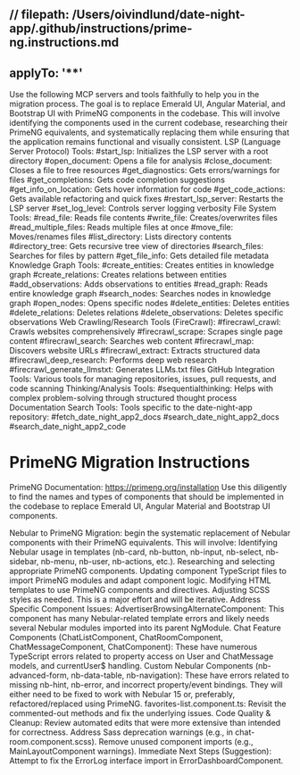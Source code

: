 // filepath: /Users/oivindlund/date-night-app/.github/instructions/prime-ng.instructions.md
---
applyTo: '**'
---
Use the following MCP servers and tools faithfully to help you in the migration process. The goal is to replace Emerald UI, Angular Material, and Bootstrap UI with PrimeNG components in the codebase. This will involve identifying the components used in the current codebase, researching their PrimeNG equivalents, and systematically replacing them while ensuring that the application remains functional and visually consistent.
LSP (Language Server Protocol) Tools:
#start_lsp: Initializes the LSP server with a root directory
#open_document: Opens a file for analysis
#close_document: Closes a file to free resources
#get_diagnostics: Gets errors/warnings for files
#get_completions: Gets code completion suggestions
#get_info_on_location: Gets hover information for code
#get_code_actions: Gets available refactoring and quick fixes
#restart_lsp_server: Restarts the LSP server
#set_log_level: Controls server logging verbosity
File System Tools:
#read_file: Reads file contents
#write_file: Creates/overwrites files
#read_multiple_files: Reads multiple files at once
#move_file: Moves/renames files
#list_directory: Lists directory contents
#directory_tree: Gets recursive tree view of directories
#search_files: Searches for files by pattern
#get_file_info: Gets detailed file metadata
Knowledge Graph Tools:
#create_entities: Creates entities in knowledge graph
#create_relations: Creates relations between entities
#add_observations: Adds observations to entities
#read_graph: Reads entire knowledge graph
#search_nodes: Searches nodes in knowledge graph
#open_nodes: Opens specific nodes
#delete_entities: Deletes entities
#delete_relations: Deletes relations
#delete_observations: Deletes specific observations
Web Crawling/Research Tools (FireCrawl):
#firecrawl_crawl: Crawls websites comprehensively
#firecrawl_scrape: Scrapes single page content
#firecrawl_search: Searches web content
#firecrawl_map: Discovers website URLs
#firecrawl_extract: Extracts structured data
#firecrawl_deep_research: Performs deep web research
#firecrawl_generate_llmstxt: Generates LLMs.txt files
GitHub Integration Tools:
Various tools for managing repositories, issues, pull requests, and code scanning
Thinking/Analysis Tools:
#sequentialthinking: Helps with complex problem-solving through structured thought process
Documentation Search Tools:
Tools specific to the date-night-app repository:
#fetch_date_night_app2_docs
#search_date_night_app2_docs
#search_date_night_app2_code
# PrimeNG Migration Instructions

PrimeNG Documentation: https://primeng.org/installation Use this diligently to find the names and types of components that should be implemented in the codebase to replace Emerald UI, Angular Material and Bootstrap UI components.


Nebular to PrimeNG Migration:
begin the systematic replacement of Nebular components with their PrimeNG equivalents. This will involve:
Identifying Nebular usage in templates (nb-card, nb-button, nb-input, nb-select, nb-sidebar, nb-menu, nb-user, nb-actions, etc.).
Researching and selecting appropriate PrimeNG components.
Updating component TypeScript files to import PrimeNG modules and adapt component logic.
Modifying HTML templates to use PrimeNG components and directives.
Adjusting SCSS styles as needed.
This is a major effort and will be iterative.
Address Specific Component Issues:
AdvertiserBrowsingAlternateComponent: This component has many Nebular-related template errors and likely needs several Nebular modules imported into its parent NgModule.
Chat Feature Components (ChatListComponent, ChatRoomComponent, ChatMessageComponent, ChatComponent): These have numerous TypeScript errors related to property access on User and ChatMessage models, and currentUser$ handling.
Custom Nebular Components (nb-advanced-form, nb-data-table, nb-navigation): These have errors related to missing nb-hint, nb-error, and incorrect property/event bindings. They will either need to be fixed to work with Nebular 15 or, preferably, refactored/replaced using PrimeNG.
favorites-list.component.ts: Revisit the commented-out methods and fix the underlying issues.
Code Quality & Cleanup:
Review automated edits that were more extensive than intended for correctness.
Address Sass deprecation warnings (e.g., in chat-room.component.scss).
Remove unused component imports (e.g., MainLayoutComponent warnings).
Immediate Next Steps (Suggestion):
Attempt to fix the ErrorLog interface import in ErrorDashboardComponent.
